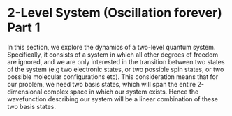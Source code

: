 
# 2-Level System (Oscillation forever) Part 1

In this section, we explore the dynamics of a 
two-level quantum system. 
Specifically, it consists of a system 
in which all other degrees of freedom are ignored, 
and we are only interested in the transition 
between two states of the system 
(e.g two electronic states, or two possible spin states, or two possible molecular configurations etc). 
This consideration means that for our problem,
we need two basis states, 
which will span the entire 2-dimensional complex space in which our system exists. 
Hence the wavefunction describing our system will 
be a linear combination of these 
two basis states.

